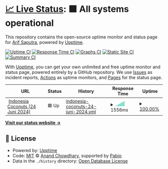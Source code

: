 # [📈 Live Status](https://mrays.github.io/status): <!--live status--> **🟩 All systems operational**

This repository contains the open-source uptime monitor and status page for [Arif Saputra](https://mrays.github.io/status), powered by [Upptime](https://github.com/upptime/upptime).

[![Uptime CI](https://github.com/mrays/status/workflows/Uptime%20CI/badge.svg)](https://github.com/mrays/status/actions?query=workflow%3A%22Uptime+CI%22)
[![Response Time CI](https://github.com/mrays/status/workflows/Response%20Time%20CI/badge.svg)](https://github.com/mrays/status/actions?query=workflow%3A%22Response+Time+CI%22)
[![Graphs CI](https://github.com/mrays/status/workflows/Graphs%20CI/badge.svg)](https://github.com/mrays/status/actions?query=workflow%3A%22Graphs+CI%22)
[![Static Site CI](https://github.com/mrays/status/workflows/Static%20Site%20CI/badge.svg)](https://github.com/mrays/status/actions?query=workflow%3A%22Static+Site+CI%22)
[![Summary CI](https://github.com/mrays/status/workflows/Summary%20CI/badge.svg)](https://github.com/mrays/status/actions?query=workflow%3A%22Summary+CI%22)

With [Upptime](https://upptime.js.org), you can get your own unlimited and free uptime monitor and status page, powered entirely by a GitHub repository. We use [Issues](https://github.com/mrays/status/issues) as incident reports, [Actions](https://github.com/mrays/status/actions) as uptime monitors, and [Pages](https://mrays.github.io/status) for the status page.

<!--start: status pages-->
<!-- This summary is generated by Upptime (https://github.com/upptime/upptime) -->
<!-- Do not edit this manually, your changes will be overwritten -->
<!-- prettier-ignore -->
| URL | Status | History | Response Time | Uptime |
| --- | ------ | ------- | ------------- | ------ |
| <img alt="" src="https://icons.duckduckgo.com/ip3/indonesiacoconuts.com.ico" height="13"> [Indonesia Coconuts (24 Juni 2024)](https://indonesiacoconuts.com) | 🟩 Up | [indonesia-coconuts-24-juni-2024.yml](https://github.com/mrays/status/commits/HEAD/history/indonesia-coconuts-24-juni-2024.yml) | <details><summary><img alt="Response time graph" src="./graphs/indonesia-coconuts-24-juni-2024/response-time-week.png" height="20"> 1556ms</summary><br><a href="https://mrays.github.io/status/history/indonesia-coconuts-24-juni-2024"><img alt="Response time 1556" src="https://img.shields.io/endpoint?url=https%3A%2F%2Fraw.githubusercontent.com%2Fmrays%2Fstatus%2FHEAD%2Fapi%2Findonesia-coconuts-24-juni-2024%2Fresponse-time.json"></a><br><a href="https://mrays.github.io/status/history/indonesia-coconuts-24-juni-2024"><img alt="24-hour response time 1556" src="https://img.shields.io/endpoint?url=https%3A%2F%2Fraw.githubusercontent.com%2Fmrays%2Fstatus%2FHEAD%2Fapi%2Findonesia-coconuts-24-juni-2024%2Fresponse-time-day.json"></a><br><a href="https://mrays.github.io/status/history/indonesia-coconuts-24-juni-2024"><img alt="7-day response time 1556" src="https://img.shields.io/endpoint?url=https%3A%2F%2Fraw.githubusercontent.com%2Fmrays%2Fstatus%2FHEAD%2Fapi%2Findonesia-coconuts-24-juni-2024%2Fresponse-time-week.json"></a><br><a href="https://mrays.github.io/status/history/indonesia-coconuts-24-juni-2024"><img alt="30-day response time 1556" src="https://img.shields.io/endpoint?url=https%3A%2F%2Fraw.githubusercontent.com%2Fmrays%2Fstatus%2FHEAD%2Fapi%2Findonesia-coconuts-24-juni-2024%2Fresponse-time-month.json"></a><br><a href="https://mrays.github.io/status/history/indonesia-coconuts-24-juni-2024"><img alt="1-year response time 1556" src="https://img.shields.io/endpoint?url=https%3A%2F%2Fraw.githubusercontent.com%2Fmrays%2Fstatus%2FHEAD%2Fapi%2Findonesia-coconuts-24-juni-2024%2Fresponse-time-year.json"></a></details> | <details><summary><a href="https://mrays.github.io/status/history/indonesia-coconuts-24-juni-2024">100.00%</a></summary><a href="https://mrays.github.io/status/history/indonesia-coconuts-24-juni-2024"><img alt="All-time uptime 100.00%" src="https://img.shields.io/endpoint?url=https%3A%2F%2Fraw.githubusercontent.com%2Fmrays%2Fstatus%2FHEAD%2Fapi%2Findonesia-coconuts-24-juni-2024%2Fuptime.json"></a><br><a href="https://mrays.github.io/status/history/indonesia-coconuts-24-juni-2024"><img alt="24-hour uptime 100.00%" src="https://img.shields.io/endpoint?url=https%3A%2F%2Fraw.githubusercontent.com%2Fmrays%2Fstatus%2FHEAD%2Fapi%2Findonesia-coconuts-24-juni-2024%2Fuptime-day.json"></a><br><a href="https://mrays.github.io/status/history/indonesia-coconuts-24-juni-2024"><img alt="7-day uptime 100.00%" src="https://img.shields.io/endpoint?url=https%3A%2F%2Fraw.githubusercontent.com%2Fmrays%2Fstatus%2FHEAD%2Fapi%2Findonesia-coconuts-24-juni-2024%2Fuptime-week.json"></a><br><a href="https://mrays.github.io/status/history/indonesia-coconuts-24-juni-2024"><img alt="30-day uptime 100.00%" src="https://img.shields.io/endpoint?url=https%3A%2F%2Fraw.githubusercontent.com%2Fmrays%2Fstatus%2FHEAD%2Fapi%2Findonesia-coconuts-24-juni-2024%2Fuptime-month.json"></a><br><a href="https://mrays.github.io/status/history/indonesia-coconuts-24-juni-2024"><img alt="1-year uptime 100.00%" src="https://img.shields.io/endpoint?url=https%3A%2F%2Fraw.githubusercontent.com%2Fmrays%2Fstatus%2FHEAD%2Fapi%2Findonesia-coconuts-24-juni-2024%2Fuptime-year.json"></a></details>

<!--end: status pages-->

[**Visit our status website →**](https://mrays.github.io/status)

## 📄 License

- Powered by: [Upptime](https://github.com/upptime/upptime)
- Code: [MIT](./LICENSE) © [Anand Chowdhary](https://anandchowdhary.com), supported by [Pabio](https://pabio.com)
- Data in the `./history` directory: [Open Database License](https://opendatacommons.org/licenses/odbl/1-0/)
